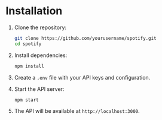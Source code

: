 # Installation

1. Clone the repository:
    ```bash
    git clone https://github.com/yourusername/spotify.git
    cd spotify
    ```

2. Install dependencies:
    ```bash
    npm install
    ```

3. Create a `.env` file with your API keys and configuration.

4. Start the API server:
    ```bash
    npm start
    ```

5. The API will be available at `http://localhost:3000`.
